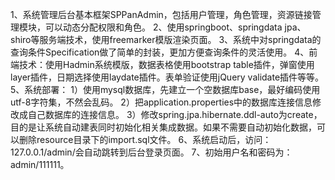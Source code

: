 1、系统管理后台基本框架SPPanAdmin，包括用户管理，角色管理，资源链接管理模块，可以动态分配权限和角色。
2、使用springboot、springdata jpa、shiro等服务端技术，使用freemarker模版渲染页面。
3、系统中对springdata的查询条件Specification做了简单的封装，更加方便查询条件的灵活使用。
4、前端技术：使用Hadmin系统模版，数据表格使用bootstrap table插件，弹窗使用layer插件，日期选择使用laydate插件。表单验证使用jQuery validate插件等等。
5、系统部署：
    1）使用mysql数据库，先建立一个空数据库base，最好编码使用utf-8字符集，不然会乱码。
    2）把application.properties中的数据库连接信息修改成自己数据库的连接信息。
    3）修改spring.jpa.hibernate.ddl-auto为create，目的是让系统自动建表同时初始化相关集成数据。如果不需要自动初始化数据，可以删除resource目录下的import.sql文件。
6、系统启动后，访问：127.0.0.1/admin/会自动跳转到后台登录页面。
7、初始用户名和密码为：admin/111111。
